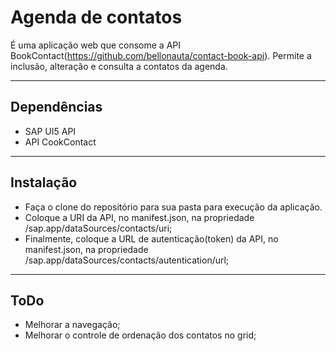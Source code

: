 # Agenda de contatos

É uma aplicação web que consome a API BookContact(https://github.com/bellonauta/contact-book-api).
Permite a inclusão, alteração e consulta a contatos da agenda.

---
## Dependências
- SAP UI5 API
- API CookContact

---
## Instalação
- Faça o clone do repositório para sua pasta para execução da aplicação.
- Coloque a URI da API, no manifest.json, na propriedade /sap.app/dataSources/contacts/uri;
- Finalmente, coloque a URL de autenticação(token) da API, no manifest.json, na propriedade 
/sap.app/dataSources/contacts/autentication/url;


---
## ToDo
- Melhorar a navegação;
- Melhorar o controle de ordenação dos contatos no grid;